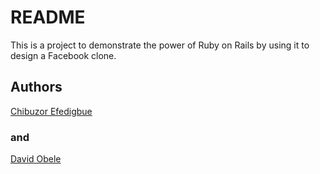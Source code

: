 # README

This is a project to demonstrate the power of Ruby on Rails by using it to design a Facebook clone.

## Authors

[Chibuzor Efedigbue](https://www.github.com/uzorjchibuzor) 

### and 

[David Obele](https://www.github.com/mrobele)


